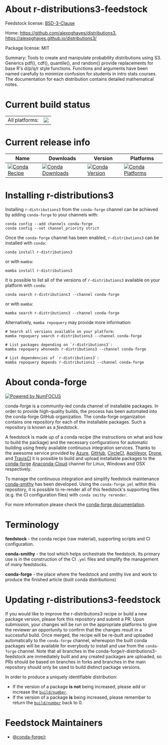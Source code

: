About r-distributions3-feedstock
================================

Feedstock license: [BSD-3-Clause](https://github.com/conda-forge/r-distributions3-feedstock/blob/main/LICENSE.txt)

Home: https://github.com/alexpghayes/distributions3, https://alexpghayes.github.io/distributions3/

Package license: MIT

Summary: Tools to create and manipulate probability distributions using S3.  Generics pdf(), cdf(), quantile(), and random() provide replacements for base R's d/p/q/r style functions.  Functions and arguments have been named carefully to minimize confusion for students in intro stats courses. The documentation for each distribution contains detailed mathematical notes.

Current build status
====================


<table><tr><td>All platforms:</td>
    <td>
      <a href="https://dev.azure.com/conda-forge/feedstock-builds/_build/latest?definitionId=19706&branchName=main">
        <img src="https://dev.azure.com/conda-forge/feedstock-builds/_apis/build/status/r-distributions3-feedstock?branchName=main">
      </a>
    </td>
  </tr>
</table>

Current release info
====================

| Name | Downloads | Version | Platforms |
| --- | --- | --- | --- |
| [![Conda Recipe](https://img.shields.io/badge/recipe-r--distributions3-green.svg)](https://anaconda.org/conda-forge/r-distributions3) | [![Conda Downloads](https://img.shields.io/conda/dn/conda-forge/r-distributions3.svg)](https://anaconda.org/conda-forge/r-distributions3) | [![Conda Version](https://img.shields.io/conda/vn/conda-forge/r-distributions3.svg)](https://anaconda.org/conda-forge/r-distributions3) | [![Conda Platforms](https://img.shields.io/conda/pn/conda-forge/r-distributions3.svg)](https://anaconda.org/conda-forge/r-distributions3) |

Installing r-distributions3
===========================

Installing `r-distributions3` from the `conda-forge` channel can be achieved by adding `conda-forge` to your channels with:

```
conda config --add channels conda-forge
conda config --set channel_priority strict
```

Once the `conda-forge` channel has been enabled, `r-distributions3` can be installed with `conda`:

```
conda install r-distributions3
```

or with `mamba`:

```
mamba install r-distributions3
```

It is possible to list all of the versions of `r-distributions3` available on your platform with `conda`:

```
conda search r-distributions3 --channel conda-forge
```

or with `mamba`:

```
mamba search r-distributions3 --channel conda-forge
```

Alternatively, `mamba repoquery` may provide more information:

```
# Search all versions available on your platform:
mamba repoquery search r-distributions3 --channel conda-forge

# List packages depending on `r-distributions3`:
mamba repoquery whoneeds r-distributions3 --channel conda-forge

# List dependencies of `r-distributions3`:
mamba repoquery depends r-distributions3 --channel conda-forge
```


About conda-forge
=================

[![Powered by
NumFOCUS](https://img.shields.io/badge/powered%20by-NumFOCUS-orange.svg?style=flat&colorA=E1523D&colorB=007D8A)](https://numfocus.org)

conda-forge is a community-led conda channel of installable packages.
In order to provide high-quality builds, the process has been automated into the
conda-forge GitHub organization. The conda-forge organization contains one repository
for each of the installable packages. Such a repository is known as a *feedstock*.

A feedstock is made up of a conda recipe (the instructions on what and how to build
the package) and the necessary configurations for automatic building using freely
available continuous integration services. Thanks to the awesome service provided by
[Azure](https://azure.microsoft.com/en-us/services/devops/), [GitHub](https://github.com/),
[CircleCI](https://circleci.com/), [AppVeyor](https://www.appveyor.com/),
[Drone](https://cloud.drone.io/welcome), and [TravisCI](https://travis-ci.com/)
it is possible to build and upload installable packages to the
[conda-forge](https://anaconda.org/conda-forge) [Anaconda-Cloud](https://anaconda.org/)
channel for Linux, Windows and OSX respectively.

To manage the continuous integration and simplify feedstock maintenance
[conda-smithy](https://github.com/conda-forge/conda-smithy) has been developed.
Using the ``conda-forge.yml`` within this repository, it is possible to re-render all of
this feedstock's supporting files (e.g. the CI configuration files) with ``conda smithy rerender``.

For more information please check the [conda-forge documentation](https://conda-forge.org/docs/).

Terminology
===========

**feedstock** - the conda recipe (raw material), supporting scripts and CI configuration.

**conda-smithy** - the tool which helps orchestrate the feedstock.
                   Its primary use is in the construction of the CI ``.yml`` files
                   and simplify the management of *many* feedstocks.

**conda-forge** - the place where the feedstock and smithy live and work to
                  produce the finished article (built conda distributions)


Updating r-distributions3-feedstock
===================================

If you would like to improve the r-distributions3 recipe or build a new
package version, please fork this repository and submit a PR. Upon submission,
your changes will be run on the appropriate platforms to give the reviewer an
opportunity to confirm that the changes result in a successful build. Once
merged, the recipe will be re-built and uploaded automatically to the
`conda-forge` channel, whereupon the built conda packages will be available for
everybody to install and use from the `conda-forge` channel.
Note that all branches in the conda-forge/r-distributions3-feedstock are
immediately built and any created packages are uploaded, so PRs should be based
on branches in forks and branches in the main repository should only be used to
build distinct package versions.

In order to produce a uniquely identifiable distribution:
 * If the version of a package **is not** being increased, please add or increase
   the [``build/number``](https://docs.conda.io/projects/conda-build/en/latest/resources/define-metadata.html#build-number-and-string).
 * If the version of a package **is** being increased, please remember to return
   the [``build/number``](https://docs.conda.io/projects/conda-build/en/latest/resources/define-metadata.html#build-number-and-string)
   back to 0.

Feedstock Maintainers
=====================

* [@conda-forge/r](https://github.com/conda-forge/r/)

